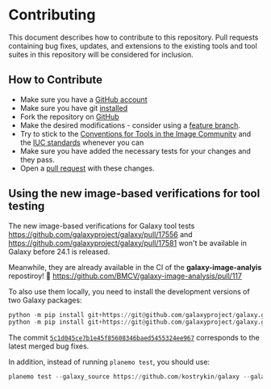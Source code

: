 # Contributing

This document describes how to contribute to this repository. Pull
requests containing bug fixes, updates, and extensions to the existing
tools and tool suites in this repository will be considered for
inclusion.

## How to Contribute

* Make sure you have a [GitHub account](https://github.com/signup/free)
* Make sure you have git [installed](https://help.github.com/articles/set-up-git)
* Fork the repository on [GitHub](https://github.com/BMCV/galaxy-image-analysis/fork)
* Make the desired modifications - consider using a [feature branch](https://github.com/Kunena/Kunena-Forum/wiki/Create-a-new-branch-with-git-and-manage-branches).
* Try to stick to the [Conventions for Tools in the Image Community](https://github.com/elixir-europe/biohackathon-projects-2023/blob/main/16/conventions.md) and the [IUC standards](http://galaxy-iuc-standards.readthedocs.org/en/latest/) whenever you can
* Make sure you have added the necessary tests for your changes and they pass.
* Open a [pull request](https://help.github.com/articles/using-pull-requests) with these changes.

## Using the new image-based verifications for tool testing

The new image-based verifications for Galaxy tool tests https://github.com/galaxyproject/galaxy/pull/17556 and https://github.com/galaxyproject/galaxy/pull/17581 won't be available in Galaxy before 24.1 is released.

Meanwhile, they are already available in the CI of the **galaxy-image-analyis** repostiroy! 🎉 https://github.com/BMCV/galaxy-image-analysis/pull/117

To also use them locally, you need to install the development versions of two Galaxy packages:
```python
python -m pip install git+https://git@github.com/galaxyproject/galaxy.git@5c1d045ce7b1e45f85608346baed5455324ee967#subdirectory=packages/util
python -m pip install git+https://git@github.com/galaxyproject/galaxy.git@5c1d045ce7b1e45f85608346baed5455324ee967#subdirectory=packages/tool_util
```

The commit [`5c1d045ce7b1e45f85608346baed5455324ee967`](https://github.com/galaxyproject/galaxy/commit/5c1d045ce7b1e45f85608346baed5455324ee967) corresponds to the latest merged bug fixes.

In addition, instead of running `planemo test`, you should use:
```python
planemo test --galaxy_source https://github.com/kostrykin/galaxy --galaxy_branch galaxy-image-analysis
```
